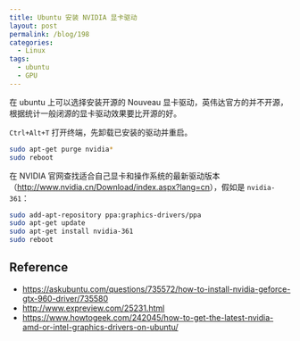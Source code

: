 ```yaml
---
title: Ubuntu 安装 NVIDIA 显卡驱动
layout: post
permalink: /blog/198
categories:
  - Linux
tags:
  - ubuntu
  - GPU
---
```


在 ubuntu 上可以选择安装开源的 Nouveau 显卡驱动，英伟达官方的并不开源，根据统计一般闭源的显卡驱动效果要比开源的好。

`Ctrl+Alt+T` 打开终端，先卸载已安装的驱动并重启。

```bash
sudo apt-get purge nvidia*  
sudo reboot  
```

在 NVIDIA 官网查找适合自己显卡和操作系统的最新驱动版本（<http://www.nvidia.cn/Download/index.aspx?lang=cn>），假如是 `nvidia-361`：

```bash
sudo add-apt-repository ppa:graphics-drivers/ppa
sudo apt-get update
sudo apt-get install nvidia-361
sudo reboot
```

## Reference

- https://askubuntu.com/questions/735572/how-to-install-nvidia-geforce-gtx-960-driver/735580
- http://www.expreview.com/25231.html
- https://www.howtogeek.com/242045/how-to-get-the-latest-nvidia-amd-or-intel-graphics-drivers-on-ubuntu/
